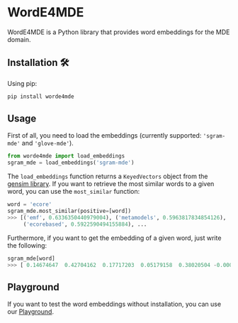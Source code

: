 # WordE4MDE

WordE4MDE is a Python library that provides word embeddings for the MDE domain.

## Installation 🛠

Using pip:
```bash
pip install worde4mde
```

## Usage

First of all, you need to load the embeddings (currently supported: `'sgram-mde'` and `'glove-mde'`).
```python
from worde4mde import load_embeddings
sgram_mde = load_embeddings('sgram-mde')
```

The `load_embeddings` function returns a `KeyedVectors` object from 
the [gensim library](https://radimrehurek.com/gensim/models/keyedvectors.html). If you want to retrieve the most similar
words to a given word, you can use the `most_similar` function:

```python
word = 'ecore'
sgram_mde.most_similar(positive=[word])
>>> [('emf', 0.6336350440979004), ('metamodels', 0.5963817834854126), 
     ('ecorebased', 0.5922590494155884), ... 
```

Furthermore, if you want to get the embedding of a given word, just write the following:
```python
sgram_mde[word]
>>> [ 0.14674647  0.42704162  0.17717203  0.05179158  0.38020504 -0.00091264 ...
```

## Playground

If you want to test the word embeddings without installation, you can use our [Playground](http://models-lab.inf.um.es/worde4mde/app/).

